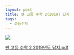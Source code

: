 ```yaml
---
layout: post
title: 쎈 고등 수학 2(2019) 답지
tags:
  - 고등수학
---
```

![](http://truebook.sinsago.co.kr/up_files/book/%EC%8E%88%20%EA%B3%A0%EB%93%B1%EC%88%98%ED%95%992.gif)

[쎈 고등 수학 2 2019년도 답지.pdf](https://github.com/doo0/doo0.github.io/files/2371994/SSEN2.pdf)
